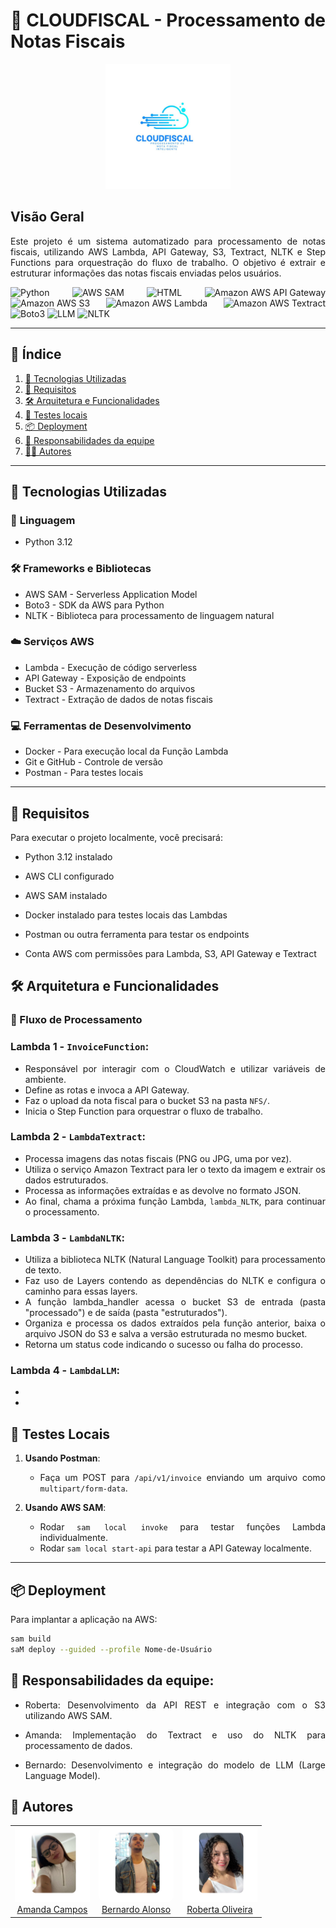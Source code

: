 <div align="justify">

# 📌 CLOUDFISCAL - Processamento de Notas Fiscais

<div align="center">
  <img src="assets/CloudFiscal.png" alt="CloudFiscal" width="200" height="200">
</div>

## Visão Geral
Este projeto é um sistema automatizado para processamento de notas fiscais, utilizando AWS Lambda, API Gateway, S3, Textract, NLTK e Step Functions para orquestração do fluxo de trabalho. O objetivo é extrair e estruturar informações das notas fiscais enviadas pelos usuários.


![Python](https://img.shields.io/badge/Python-3776AB?style=for-the-badge&logo=python&logoColor=white)
![AWS SAM](https://img.shields.io/badge/AWS%20SAM-232F3E?style=for-the-badge&logo=amazonaws&logoColor=white)
![HTML](https://img.shields.io/badge/HTML-E34F26?style=for-the-badge&logo=html5&logoColor=white)
![Amazon AWS API Gateway](https://img.shields.io/badge/AWS%20API%20Gateway-FF9900?style=for-the-badge&logo=amazonaws&logoColor=white)
![Amazon AWS S3](https://img.shields.io/badge/AWS%20S3-FF9900?style=for-the-badge&logo=amazonaws&logoColor=white)
![Amazon AWS Lambda](https://img.shields.io/badge/AWS%20Lambda-FF9900?style=for-the-badge&logo=amazonaws&logoColor=white)
![Amazon AWS Textract](https://img.shields.io/badge/AWS%20Textract-FF9900?style=for-the-badge&logo=amazonaws&logoColor=white)
![Boto3](https://img.shields.io/badge/Boto3-4B8BBE?style=for-the-badge&logo=python&logoColor=white)
![LLM](https://img.shields.io/badge/LLM-Blue?style=for-the-badge)
![NLTK](https://img.shields.io/badge/NLTK-008000?style=for-the-badge&logo=python&logoColor=white)

---

## 📖 Índice

1. [🚀 Tecnologias Utilizadas](#-tecnologias-utilizadas)
2. [📝 Requisitos](#-requisitos) 
3. [🛠️ Arquitetura e Funcionalidades](#-arquitetura-e-funcionalidade)
3. [🔬 Testes locais](#-testes-locais)
4. [📦 Deployment](#-deployment)
5. [📝 Responsabilidades da equipe](#-responsabilidades-da-equipe)  
6. [👨‍💻 Autores](#-autores)

---

## 🚀 Tecnologias Utilizadas  

### 🐍 **Linguagem**

- Python 3.12  

### 🛠️ **Frameworks e Bibliotecas**

- AWS SAM - Serverless Application Model
- Boto3 - SDK da AWS para Python
- NLTK - Biblioteca para processamento de linguagem natural

### ☁️ **Serviços AWS**

- Lambda - Execução de código serverless  
- API Gateway - Exposição de endpoints
- Bucket S3 - Armazenamento do arquivos  
- Textract - Extração de dados de notas fiscais

### 💻 **Ferramentas de Desenvolvimento**

- Docker - Para execução local da Função Lambda
- Git e GitHub - Controle de versão
- Postman - Para testes locais

---

## 📝 Requisitos
Para executar o projeto localmente, você precisará:

- Python 3.12 instalado

- AWS CLI configurado

- AWS SAM instalado

- Docker instalado para testes locais das Lambdas

- Postman ou outra ferramenta para testar os endpoints

- Conta AWS com permissões para Lambda, S3, API Gateway e Textract

## 🛠️ Arquitetura e Funcionalidades

### 🔄 Fluxo de Processamento

###  Lambda 1 - `InvoiceFunction`:

- Responsável por interagir com o CloudWatch e utilizar variáveis de ambiente.
- Define as rotas e invoca a API Gateway.
- Faz o upload da nota fiscal para o bucket S3 na pasta `NFS/`.
- Inicia o Step Function para orquestrar o fluxo de trabalho.

### Lambda 2 - `LambdaTextract`:

- Processa imagens das notas fiscais (PNG ou JPG, uma por vez).
- Utiliza o serviço Amazon Textract para ler o texto da imagem e extrair os dados estruturados.
- Processa as informações extraídas e as devolve no formato JSON.
- Ao final, chama a próxima função Lambda, `lambda_NLTK`, para continuar o processamento.

### Lambda 3 - `LambdaNLTK`:

- Utiliza a biblioteca NLTK (Natural Language Toolkit) para processamento de texto.
- Faz uso de Layers contendo as dependências do NLTK e configura o caminho para essas layers.
- A função lambda_handler acessa o bucket S3 de entrada (pasta "processado") e de saída (pasta "estruturados").
- Organiza e processa os dados extraídos pela função anterior, baixa o arquivo JSON do S3 e salva a versão estruturada no mesmo bucket.
- Retorna um status code indicando o sucesso ou falha do processo.

### Lambda 4 - `LambdaLLM`:
- 
 -

## 🔬 Testes Locais

1. **Usando Postman**:

   - Faça um POST para `/api/v1/invoice` enviando um arquivo como `multipart/form-data`.

2. **Usando AWS SAM**:

   - Rodar `sam local invoke` para testar funções Lambda individualmente.
   - Rodar `sam local start-api` para testar a API Gateway localmente.

---

## 📦 Deployment

Para implantar a aplicação na AWS:

```sh
sam build
saM deploy --guided --profile Nome-de-Usuário

```

## 📝 Responsabilidades da equipe:

- Roberta: Desenvolvimento da API REST e integração com o S3 utilizando AWS SAM.

- Amanda: Implementação do Textract e uso do NLTK para processamento de dados.

- Bernardo: Desenvolvimento e integração do modelo de LLM (Large Language Model).

 
## 🤝 Autores  

<table>
  <tr>
    <td align="center">
      <img src="assets/AmandaX.png" alt="Amanda Campos" width="120" height="120">
      <br>
      <a href="https://github.com/AmandaCampoos">Amanda Campos</a>
    </td>
    <td align="center">
      <img src="assets/BernardoA.png" alt="Bernardo Alonso" width="120" height="120" style="border-radius: 10px;">
      <br>
      <a href="https://github.com/Bernardo-rar">Bernardo Alonso</a>
    </td>
    <td align="center">
      <img src="assets/RobertaO.png" alt="Roberta Oliveira" width="120" height="120">
      <br>
      <a href="https://github.com/RobertakOliveira">Roberta Oliveira</a>
    </td>
  </tr>
</table>

 

</div>
